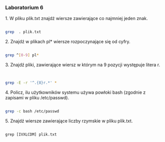 ### Laboratorium 6


1\. W pliku plik.txt znajdź wiersze zawierające co najmniej jeden znak.

```sh

grep  . plik.txt

```

2\. Znajdź w plikach pl* wiersze rozpoczynające się od cyfry.

```sh

grep ^[0-9] pl*

```

3\. Znajdź pliki, zawierające wiersz w którym na 9 pozycji występuje litera r.

```sh


grep -E -r '^.{8}r.*' *


```

4\. Policz, ilu użytkowników systemu używa powłoki bash (zgodnie z zapisami w pliku /etc/passwd).

```sh

grep -c bash /etc/passwd

```

5\. Znajdź wiersze zawierające liczby rzymskie w pliku plik.txt.

```

grep [IVXLCDM] plik.txt


```
